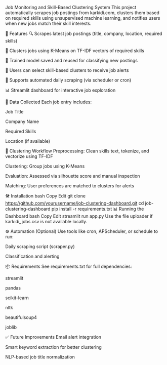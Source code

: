 Job Monitoring and Skill-Based Clustering System
This project automatically scrapes job postings from karkidi.com, clusters them based on required skills using unsupervised machine learning, and notifies users when new jobs match their skill interests.

🚀 Features
🔍 Scrapes latest job postings (title, company, location, required skills)

🤖 Clusters jobs using K-Means on TF-IDF vectors of required skills

🧠 Trained model saved and reused for classifying new postings

📌 Users can select skill-based clusters to receive job alerts

📅 Supports automated daily scraping (via scheduler or cron)

📊 Streamlit dashboard for interactive job exploration

📁 Data Collected
Each job entry includes:

Job Title

Company Name

Required Skills

Location (if available)

🧪 Clustering Workflow
Preprocessing: Clean skills text, tokenize, and vectorize using TF-IDF

Clustering: Group jobs using K-Means

Evaluation: Assessed via silhouette score and manual inspection

Matching: User preferences are matched to clusters for alerts

🛠️ Installation
bash
Copy
Edit
git clone https://github.com/yourusername/job-clustering-dashboard.git
cd job-clustering-dashboard
pip install -r requirements.txt
📊 Running the Dashboard
bash
Copy
Edit
streamlit run app.py
Use the file uploader if karkidi_jobs.csv is not available locally.

⚙️ Automation (Optional)
Use tools like cron, APScheduler, or schedule to run:

Daily scraping script (scraper.py)

Classification and alerting

📦 Requirements
See requirements.txt for full dependencies:

streamlit

pandas

scikit-learn

nltk

beautifulsoup4

joblib

✅ Future Improvements
Email alert integration

Smart keyword extraction for better clustering

NLP-based job title normalization

